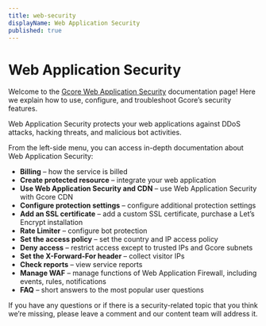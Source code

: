 ```yaml
---
title: web-security
displayName: Web Application Security
published: true
---
```

# Web Application Security

Welcome to the <a href="https://gcore.com/web-security" target="_blank">Gcore Web Application Security</a> documentation page! Here we explain how to use, configure, and troubleshoot Gcore’s security features.

Web Application Security protects your web applications against DDoS attacks, hacking threats, and malicious bot activities.

From the left-side menu, you can access in-depth documentation about Web Application Security:

- **Billing** – how the service is billed
- **Create protected resource** – integrate your web application
- **Use Web Application Security and CDN** – use Web Application Security with Gcore CDN
- **Configure protection settings** – configure additional protection settings
- **Add an SSL certificate** – add a custom SSL certificate, purchase a Let’s Encrypt installation
- **Rate Limiter** – configure bot protection
- **Set the access policy** – set the country and IP access policy
- **Deny access** – restrict access except to trusted IPs and Gcore subnets
- **Set the X-Forward-For header** – collect visitor IPs
- **Check reports** – view service reports
- **Manage WAF** – manage functions of Web Application Firewall, including events, rules, notifications
- **FAQ** – short answers to the most popular user questions

If you have any questions or if there is a security-related topic that you think we’re missing, please leave a comment and our content team will address it.
